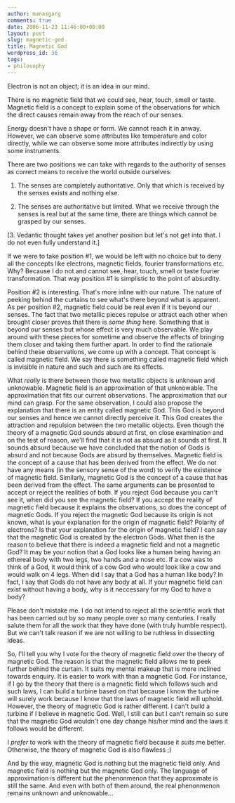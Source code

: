 ```yaml
---
author: manasgarg
comments: true
date: 2006-11-23 11:46:00+00:00
layout: post
slug: magnetic-god
title: Magnetic God
wordpress_id: 36
tags:
- philosophy
---
```


Electron is not an object; it is an idea in our mind.

There is no magnetic field that we could see, hear, touch, smell or taste. Magnetic field is a concept to explain some of the observations for which the direct causes remain away from the reach of our senses.

Energy doesn't have a shape or form. We cannot reach it in anway. However, we can observe some attributes like temperature and color directly, while we can observe some more attributes indirectly by using some instruments.

There are two positions we can take with regards to the authority of senses as correct means to receive the world outside ourselves:

1. The senses are completely authoritative. Only that which is received by the senses exists and nothing else.

2. The senses are authoritative but limited. What we receive through the senses is real but at the same time, there are things which cannot be grasped by our senses.

[3. Vedantic thought takes yet another position but let's not get into that. I do not even fully understand it.]

If we were to take position #1, we would be left with no choice but to deny all the concepts like electrons, magnetic fields, fourier transformations etc. Why? Because I do not and cannot see, hear, touch, smell or taste fourier transformation. That way position #1 is simplistic to the point of absurdity.

Position #2 is interesting. That's more inline with our nature. The nature of peeking behind the curtains to see what's there beyond what is apparent. As per position #2, magnetic field could be real even if it is beyond our senses. The fact that two metallic pieces repulse or attract each other when brought closer proves that there is *some thing* here. Something that is beyond our senses but whose effect is very much observable. We play around with these pieces for sometime and observe the effects of bringing them closer and taking them further apart. In order to find the rationale behind these observations, we come up with a concept. That concept is called magnetic field. We say there is something called magnetic field which is invisible in nature and such and such are its effects.

What *really* is there between those two metallic objects is unknown and unknowable. Magnetic field is an approximation of that unknowable. The approximation that fits our current observations. The approximation that our mind can grasp. For the same observation, I could also propose the explanation that there is an entity called magnetic God. This God is beyond our senses and hence we cannot directly perceive it. This God creates the attraction and repulsion between the two metallic objects. Even though the theory of a magnetic God sounds absurd at first, on close examination and on the test of reason, we'll find that it is not as absurd as it sounds at first. It sounds absurd because we have concluded that the notion of Gods is absurd and not because Gods are absurd by themselves. Magnetic field is the concept of a cause that has been derived from the effect. We do not have any means (in the sensory sense of the word) to verify the existence of magnetic field.  Similarly, magnetic God is the concept of a cause that has been derived from the effect. The same arguments can be presented to accept or reject the realities of both. If you reject God because you can't see it, when did you see the magnetic field? If you accept the reality of magnetic field because it explains the observations, so does the concept of magnetic Gods. If you reject the magnetic God because its origin is not known, what is your explanation for the origin of magnetic field? Polarity of electrons? Is that your explanation for the origin of magnetic field? I can say that the magnetic God is created by the electron Gods. What then is the reason to believe that there is indeed a magnetic field and not a magnetic God? It may be your notion that a God looks like a human being having an ethereal body with two legs, two hands and a nose etc. If a cow was to think of a God, it would think of a cow God who would look like a cow and would walk on 4 legs. When did I say that a God has a human like body? In fact, I say that Gods do not have any body at all. If your magnetic field can exist without having a body, why is it neccessary for my God to have a body?

Please don't mistake me. I do not intend to reject all the scientific work that has been carried out by so many people over so many centuries. I really salute them for all the work that they have done (with truly humble respect). But we can't talk reason if we are not willing to be ruthless in dissecting ideas.

So, I'll tell you why I vote for the theory of magnetic field over the theory of magnetic God. The reason is that the magnetic field allows me to peek further behind the curtain. It suits my mental makeup that is more inclined towards enquiry. It is easier to work with than a magnetic God. For instance, if I go by the theory that there is a magnetic field which follows such and such laws, I can build a turbine based on that because I know the turbine will surely work because I know that the laws of magnetic field will uphold.  However, the theory of magnetic God is rather different. I can't build a turbine if I believe in magnetic God. Well, I still can but I can't remain so sure that the magnetic God wouldn't one day change his/her mind and the laws it follows would be different.

I *prefer* to work with the theory of magnetic field because it *suits* me better. Otherwise, the theory of magnetic God is also flawless ;)

And by the way, magnetic God is nothing but the magnetic field only. And magnetic field is nothing but the magnetic God only. The language of approximation is different but the phenonmenon that they approximate is still the same. And even with both of them around, the real phenonmenon remains unknown and unknowable...
